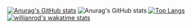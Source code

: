 [![Anurag's GitHub stats](https://github-readme-stats.vercel.app/api?username=Acurich)](https://github.com/Acurich/github-readme-stats)
![Anurag's GitHub stats](https://github-readme-stats.vercel.app/api?username=Acurich&show_icons=true&theme=radical)
[![Top Langs](https://github-readme-stats.vercel.app/api/top-langs/?username=Acurich&layout=compact)](https://github.com/anuraghazra/github-readme-stats)
[![willianrod's wakatime stats](https://github-readme-stats.vercel.app/api/wakatime?username=Acurich)](https://github.com/anuraghazra/github-readme-stats)
